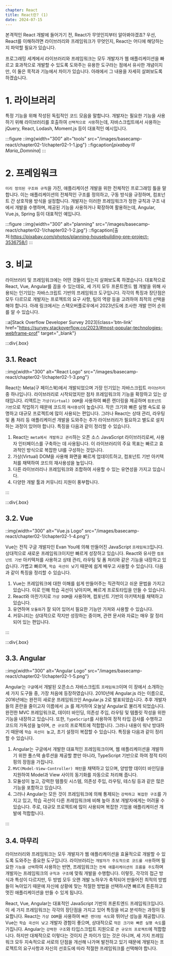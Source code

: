 ```yaml
---
chapter: React
title: React란? (1)
date: 2024-07-15
---
```


본격적인 React 개발에 들어가기 전, React가 무엇인지부터 알아봐야겠죠? 우선, React를 이해하려면 라이브러리와 프레임워크가 무엇인지, React는 어디에 해당하는지 파악할 필요가 있습니다.

프로그래밍 세계에서 라이브러리와 프레임워크는 모두 개발자가 웹 애플리케이션을 빠르고 효과적으로 개발할 수 있도록 도와주는 유용한 도구라는 점에서 유사한 개념이지만, 이 둘은 목적과 기능에서 차이가 있습니다. 아래에서 그 내용을 자세히 살펴보도록 하겠습니다.

# 1. 라이브러리

특정 기능을 위해 작성된 독립적인 코드 모음을 말합니다. 개발자는 필요한 기능을 사용하기 위해 라이브러리를 호출하여 `선택적으로 사용`하는데, 자바스크립트에서 사용하는 jQuery, React, Lodash, Moment.js 등이 대표적인 예시입니다.

:::figure
::img{width="300" alt="tools" src="/images/basecamp-react/chapter02-1/chapter02-1-1.jpg"}
::figcaption[*pixabay의 Maria_Domnina*]
:::

# 2. 프레임워크

`미리 정의된 구조와 규칙`을 가진, 애플리케이션 개발을 위한 전체적인 프로그래밍 틀을 말합니다. 이는 애플리케이션의 전체적인 구조를 정의하고, 구동 방식을 규정하며, 컴포넌트 간 상호작용 방식을 설정합니다. 개발자는 이러한 프레임워크가 정한 규칙과 구조 내에서 개발을 수행하며, 제공된 기능을 사용하거나 확장하여 활용하는데, Angular, Vue.js, Spring 등이 대표적인 예입니다.

:::figure
::img{width="300" alt="planning" src="/images/basecamp-react/chapter02-1/chapter02-1-2.jpg"}
::figcaption[출처:https://pixabay.com/photos/planning-housebuilding-pre-project-3536758/]
:::

# 3. 비교

라이브러리 및 프레임워크에는 어떤 것들이 있는지 살펴보도록 하겠습니다. 대표적으로 React, Vue, Angular를 꼽을 수 있는데요, 세 가지 모두 프론트엔드 웹 개발을 위해 사용되는 인기있는 자바스크립트 기반의 프레임워크 도구입니다. 각각의 특징과 장단점은 모두 다르므로 개발자는 프로젝트의 요구 사항, 팀의 역량 등을 고려하여 최적의 선택을 해야 합니다. 아래 링크에서는 스택오버플로우에서 2023년도에 조사한 개발 언어 순위를 알 수 있습니다.

::a[Stack Overflow Developer Survey 2023]{class='btn-link' href="https://survey.stackoverflow.co/2023/#most-popular-technologies-webframe-prof" target="\_blank"}

:::div{.box}

## 3.1. React

::img{width="300" alt="React Logo" src="/images/basecamp-react/chapter02-1/chapter02-1-3.png"}

React는 Meta(구 페이스북)에서 개발되었으며 가장 인기있는 자바스크립트 `라이브러리` 중 하나입니다. 라이브러리로 시작되었지만 점차 프레임워크의 기능을 확장하고 있는 상태입니다. 리액트는 `가상(Virtual) DOM`을 사용하여 빠른 렌더링을 제공하며 `컴포넌트 기반`으로 작업하기 때문에 코드의 `재사용성`이 높습니다. 작은 크기와 빠른 실행 속도로 유명하고 대규모 프로젝트에 많이 사용되는 편입니다. 그러나 React는 상태 관리, 라우팅 및 폼 처리 등 애플리케이션 개발을 도와주는 추가 라이브러리가 필요하고 별도로 설치하는 과정이 있어야 합니다. 특징을 다음과 같이 정리할 수 있습니다.

1. React는 `meta에서 개발하고 관리`하는 오픈 소스 JavaScript 라이브러리로써, 사용자 인터페이스를 구축하는 데 사용됩니다. 이 라이브러리의 주요 목표는 빠르고 효과적인 방식으로 복잡한 UI를 구성하는 것입니다.
2. 가상(Virtual) DOM을 사용해 화면을 빠르게 업데이트하고, 컴포넌트 기반 아키텍처를 채택하여 코드의 재사용성을 높입니다.
3. 다른 라이브러리나 프레임워크와 조합하여 사용할 수 있는 유연성을 가지고 있습니다.
4. 다양한 개발 툴과 커뮤니티 지원이 풍부합니다.

:::

:::div{.box}

## 3.2. Vue

::img{width="300" alt="Vue.js Logo" src="/images/basecamp-react/chapter02-1/chapter02-1-4.png"}

Vue는 전직 구글 개발자인 Evan You에 의해 만들어진 JavaScript `프레임워크`입니다. 상대적으로 새로운 프레임워크이지만 빠르게 성장하고 있습니다. React와 유사한 `컴포넌트 기반` 아키텍처를 사용하고 상태 관리, 라우팅 및 폼 처리와 같은 기능을 내장하고 있습니다. 가볍고 빠르며, `학습 곡선이 낮`기 때문에 쉽게 배우고 사용할 수 있습니다. 다음과 같이 특징을 정리할 수 있습니다.

1. Vue는 프레임워크에 대한 이해를 쉽게 만들어주는 직관적이고 쉬운 문법을 가지고 있습니다. 이로 인해 학습 곡선이 낮아지며, 빠르게 프로토타입을 만들 수 있습니다.
2. React와 마찬가지로 `가상 DOM`을 사용하며, 컴포넌트 기반의 아키텍처를 채택하고 있습니다.
3. 유연하며 `모듈화`가 잘 되어 있어서 필요한 기능만 가져와 사용할 수 있습니다.
4. 커뮤니티는 상대적으로 작지만 성장하는 중이며, 관련 문서와 자료는 매우 잘 정리되어 있는 편입니다.

:::

:::div{.box}

## 3.3. Angular

::img{width="300" alt="Angular Logo" src="/images/basecamp-react/chapter02-1/chapter02-1-5.png"}

Angular는 `구글`에서 개발된 오픈소스 자바스크립트 `프레임워크`이며 이 장에서 소개하는 세 가지 도구들 중, 가장 처음에 등장하였습니다. 2010년에 Angular.js 라는 이름으로, 2016년에는 완전히 새로운 프레임워크인 Angular.js 2로 발표되었습니다. 추후 개발자들의 혼란을 줄이고자 이름에서 .js 를 제거하여 오늘날 Angular로 불리게 되었습니다. 완전한 MVC 프레임워크로, 데이터 바인딩, 의존성 주입, 라우팅 및 템플릿 작성을 위한 기능을 내장하고 있습니다. 또한, `TypeScript`를 사용하여 정적 타입 검사를 수행하고 코드의 가독성을 높이며, `큰 규모`의 프로젝트에 적합합니다. 그러나 내용이 워낙 방대하기 때문에 `학습 곡선이 높`고, 초기 설정이 복잡할 수 있습니다. 특징을 다음과 같이 정리할 수 있습니다.

1. Angular는 구글에서 개발한 대표적인 프레임워크이며, 웹 애플리케이션을 개발하기 위한 풀스택 솔루션을 제공할 뿐만 아니라, TypeScript 기반으로 하여 정적 타이핑의 장점을 가집니다.
2. `MVC(Model-View-Controller) 패턴`을 채택하고 있으며, 양방향 데이터 바인딩을 지원하여 Model과 View 사이의 동기화를 자동으로 처리해 줍니다.
3. 모듈성이 높고, 강력한 템플릿 시스템, 의존성 주입, 라우팅, 테스팅 등과 같은 많은 기능을 포함하고 있습니다.
4. 그러나 Angular는 모든 것이 프레임워크에 의해 통제되는 `강력하고 복잡한 구조`를 가지고 있고, 학습 곡선이 다른 프레임워크에 비해 높아 초보 개발자에게는 어려울 수 있습니다. 주로, 대규모 프로젝트에 많이 사용되며 복잡한 기업용 애플리케이션 개발에 적합합니다.

:::

## 3.4. 마무리

라이브러리와 프레임워크는 모두 개발자가 웹 애플리케이션을 효율적으로 개발할 수 있도록 도와주는 중요한 도구입니다. 라이브러리는 `개발자가 주도적으로 코드를 사용`하며 필요한 `기능을 선택`하여 사용하는 반면, 프레임워크는 `전체 애플리케이션의 흐름을 주도`하며 개발자는 프레임워크의 `규칙과 구조`에 맞춰 개발을 수행합니다. 이렇듯, 각각의 접근 방식과 특성이 다르지만, 두 방법 모두 오랜 개발 노하우가 축적되어 만들어진 최적의 방법들이 녹아있기 때문에 자신에 상황에 맞는 적절한 방법을 선택하시면 빠르게 튼튼하고 멋진 애플리케이션을 만들 수 있게 됩니다.

React, Vue, Angular는 대표적인 JavaScript 기반의 프론트엔드 프레임워크입니다. 이 세 가지 프레임워크는 각각의 장단점을 가지고 있어 특징을 비교 분석하는 과정이 필요합니다. React는 `가상 DOM`을 사용하여 `빠른 렌더링 속도`와 뛰어난 성능을 제공합니다. Vue는 `학습 곡선이 낮고` 개발자 경험이 좋으며, 상대적으로 `작은 크기와 빠른 실행 속도`를 가집니다. Angular는 `강력한 구조`와 타입스크립트 지원으로 `큰 규모의 프로젝트`에 적합합니다. 하지만 대체적으로 이렇다는 것이지 큰 차이가 있는 것은 아니며, 세 가지 프레임워크 모두 지속적으로 서로의 단점을 개선해 나가며 발전하고 있기 때문에 개발자는 프로젝트의 요구사항과 자신의 선호도에 따라 적절한 프레임워크를 선택해야 합니다.
